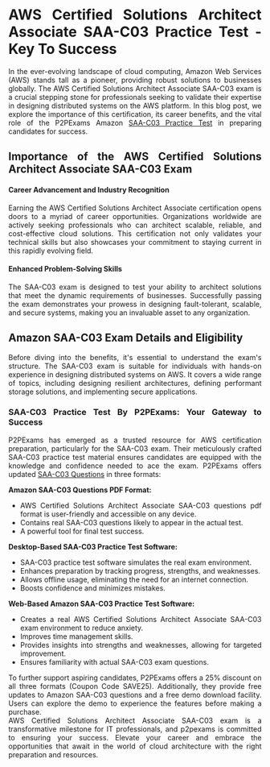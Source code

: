 <h1 style="text-align: justify;">AWS Certified Solutions Architect Associate SAA-C03 Practice Test - Key To Success</h1>

<p style="text-align: justify;">In the ever-evolving landscape of cloud computing, Amazon Web Services (AWS) stands tall as a pioneer, providing robust solutions to businesses globally. The AWS Certified Solutions Architect Associate SAA-C03 exam is a crucial stepping stone for professionals seeking to validate their expertise in designing distributed systems on the AWS platform. In this blog post, we explore the importance of this certification, its career benefits, and the vital role of the P2PExams Amazon&nbsp;<a href="https://www.p2pexams.com/amazon/pdf/saa-c03">SAA-C03 Practice Test</a>&nbsp;in preparing candidates for success.</p>

<h2 style="text-align: justify;">Importance of the AWS Certified Solutions Architect Associate SAA-C03 Exam</h2>

<h4 style="text-align: justify;"><strong>Career Advancement and Industry Recognition</strong></h4>

<p style="text-align: justify;">Earning the AWS Certified Solutions Architect Associate certification opens doors to a myriad of career opportunities. Organizations worldwide are actively seeking professionals who can architect scalable, reliable, and cost-effective cloud solutions. This certification not only validates your technical skills but also showcases your commitment to staying current in this rapidly evolving field.</p>

<h4 style="text-align: justify;"><strong>Enhanced Problem-Solving Skills</strong></h4>

<p style="text-align: justify;">The SAA-C03 exam is designed to test your ability to architect solutions that meet the dynamic requirements of businesses. Successfully passing the exam demonstrates your prowess in designing fault-tolerant, scalable, and secure systems, making you an invaluable asset to any organization.</p>

<h2 style="text-align: justify;">Amazon SAA-C03 Exam Details and Eligibility</h2>

<p style="text-align: justify;">Before diving into the benefits, it&#39;s essential to understand the exam&#39;s structure. The SAA-C03 exam is suitable for individuals with hands-on experience in designing distributed systems on AWS. It covers a wide range of topics, including designing resilient architectures, defining performant storage solutions, and implementing secure applications.</p>

<h3 style="text-align: justify;">SAA-C03 Practice Test By P2PExams: Your Gateway to Success</h3>

<p style="text-align: justify;">P2PExams has emerged as a trusted resource for AWS certification preparation, particularly for the SAA-C03 exam. Their meticulously crafted SAA-C03 practice test&nbsp;material ensures candidates are equipped with the knowledge and confidence needed to ace the exam. P2PExams offers updated <a href="https://www.p2pexams.com/products/saa-c03">SAA-C03 Questions</a> in three formats:</p>

<p style="text-align: justify;"><strong>Amazon SAA-C03 Questions PDF Format:</strong></p>

<ul>
	<li style="text-align: justify;">AWS Certified Solutions Architect Associate SAA-C03 questions pdf format is user-friendly and accessible on any device.</li>
	<li style="text-align: justify;">Contains real SAA-C03 questions likely to appear in the actual test.</li>
	<li style="text-align: justify;">A powerful tool for final test success.</li>
</ul>

<p style="text-align: justify;"><strong>Desktop-Based SAA-C03 Practice Test Software:</strong></p>

<ul>
	<li style="text-align: justify;">SAA-C03 practice test software simulates the real exam environment.</li>
	<li style="text-align: justify;">Enhances preparation by tracking progress, strengths, and weaknesses.</li>
	<li style="text-align: justify;">Allows offline usage, eliminating the need for an internet connection.</li>
	<li style="text-align: justify;">Boosts confidence and minimizes mistakes.</li>
</ul>

<p style="text-align: justify;"><strong>Web-Based Amazon SAA-C03 Practice Test Software:</strong></p>

<ul>
	<li style="text-align: justify;">Creates a real AWS Certified Solutions Architect Associate SAA-C03 exam environment to reduce anxiety.</li>
	<li style="text-align: justify;">Improves time management skills.</li>
	<li style="text-align: justify;">Provides insights into strengths and weaknesses, allowing for targeted improvement.</li>
	<li style="text-align: justify;">Ensures familiarity with actual SAA-C03 exam questions.</li>
</ul>

<p style="text-align: justify;">To further support aspiring candidates, P2PExams offers a 25% discount on all three formats (Coupon Code SAVE25). Additionally, they provide free updates to Amazon SAA-C03 questions and a free demo download facility. Users can explore the demo to experience the features before making a purchase.<br />
AWS Certified Solutions Architect Associate SAA-C03 exam is a transformative milestone for IT professionals, and p2pexams is committed to ensuring your success. Elevate your career and embrace the opportunities that await in the world of cloud architecture with the right preparation and resources.</p>
